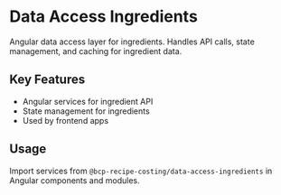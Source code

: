 # Data Access Ingredients

Angular data access layer for ingredients. Handles API calls, state management, and caching for ingredient data.

## Key Features
- Angular services for ingredient API
- State management for ingredients
- Used by frontend apps

## Usage
Import services from `@bcp-recipe-costing/data-access-ingredients` in Angular components and modules.
